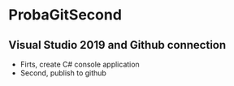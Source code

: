 # ProbaGitSecond

## Visual Studio 2019 and Github connection
- Firts, create C# console application
- Second, publish to github
